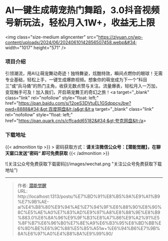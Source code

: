 # AI一键生成萌宠热门舞蹈，3.0抖音视频号新玩法，轻松月入1W&#43;，收益无上限


&lt;img class=&#34;size-medium aligncenter&#34; src=&#34;https://ziyuan.cn/wp-content/uploads/2024/06/20240610142856507458.webp&#34; width=&#34;1017&#34; height=&#34;571&#34; /&gt;
###  项目介绍

引领潮流，用AI让萌宠舞动奇迹！独特舞姿，炫酷特效，瞬间点燃你的眼球！无需专业基础，轻松上手，一键生成爆款视频。想象你的萌宠成为下一个“科目三”或“兵马俑”的热门主角，收获无数点赞与关注。流量爆表，轻松月入一万加，变现触手可及！加入我们，开启萌宠舞王的奇幻之旅！&lt;a target=&#34;_blank&#34; class=&#34;link&#34; rel=&#34;nofollow&#34; style=&#34;float: left;&#34; href=&#34;https://pan.baidu.com/s/12oeS3DVtuEL1GSdppcyJbw?pwd=8888&#34;&gt;百度网盘&lt;/a&gt;&lt;a target=&#34;_blank&#34; class=&#34;link&#34; rel=&#34;nofollow&#34; style=&#34;float: left;&#34; href=&#34;https://pan.quark.cn/s/cffcadd65182&#34;&gt;夸克网盘&lt;/a&gt;

### 下载地址




{{&lt; admonition tip &gt;}}
&gt; 密码获取方式：**请关注微信公众号：【潜能觉醒】，在聊天窗口发送”密码“ 即可免费获取**
{{&lt; /admonition &gt;}}


![关注公众号免费获取下载密码](/images/wechat.png &#34;关注公众号免费获取下载地址&#34;)

---

> 作者: [潜能觉醒](/)  
> URL: http://localhost:1313/posts/%E7%BD%91%E8%B5%9A%E9%A1%B9%E7%9B%AE-ai%E4%B8%80%E9%94%AE%E7%94%9F%E6%88%90%E8%90%8C%E5%AE%A0%E7%83%AD%E9%97%A8%E8%88%9E%E8%B9%883.0%E6%8A%96%E9%9F%B3%E8%A7%86%E9%A2%91%E5%8F%B7%E6%96%B0%E7%8E%A9%E6%B3%95%E8%BD%BB%E6%9D%BE%E6%9C%88%E5%85%A51w&#43;%E6%94%B6%E7%9B%8A%E6%97%A0%E4%B8%8A%E9%99%90/  

